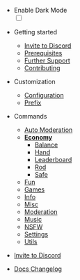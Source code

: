 * Enable Dark Mode
    <div class="theme-switch-wrapper">
       <label class="theme-switch" for="checkbox">
    <input type="checkbox" id="checkbox" />
    <div class="slider round"></div>
  </label>
</div>

- Getting started

  - [Invite to Discord](/invite.md)
  - [Prerequisites](/prerequisites.md)
  - [Further Support](/support.md)
  - [Contributing](/contributing.md)

- Customization

  - [Configuration](/customization/configuration.md)
  - [Prefix](/customization/prefix.md)

- Commands
  - [Auto Moderation](/commands/automod/)
  - [**Economy**](/commands/economy/)
    - [Balance](/commands/economy/balance.md)
    - [Hand](/commands/economy/hand.md)
    - [Leaderboard](/commands/economy/leaderboard.md)
    - [Rod](/commands/economy/rod.md)
    - [Safe](/commands/economy/safe.md)
  - [Fun](/commands/fun/)
  - [Games](/commands/games/)
  - [Info](/commands/info/)
  - [Misc](/commands/misc/)
  - [Moderation](/commands/moderation/)
  - [Music](/commands/music/)
  - [NSFW](/commands/nsfw/)
  - [Settings](/commands/settings/)
  - [Utils](/commands/utils/)

- [Invite to Discord](invite.md)
- [Docs Changelog](changelog.md)